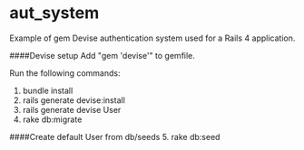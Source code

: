 aut_system
==========

Example of gem Devise authentication system used for a Rails 4 application.

####Devise setup
Add "gem 'devise'" to gemfile.

Run the following commands:
1. bundle install    
2. rails generate devise:install  
3. rails generate devise User  
4. rake db:migrate  

####Create default User from db/seeds
5. rake db:seed
